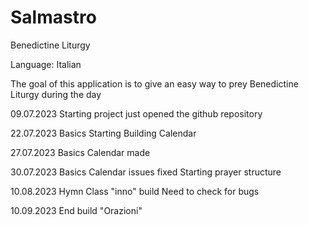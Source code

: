 # Salmastro
Benedictine Liturgy

Language: Italian

The goal of this application is to give an easy way to prey Benedictine Liturgy during the day

09.07.2023 Starting project
just opened the github repository

22.07.2023 Basics
Starting Building Calendar

27.07.2023 Basics
Calendar made

30.07.2023 Basics
Calendar issues fixed
Starting prayer structure

10.08.2023 Hymn
Class "inno" build
Need to check for bugs

10.09.2023
End build "Orazioni"


